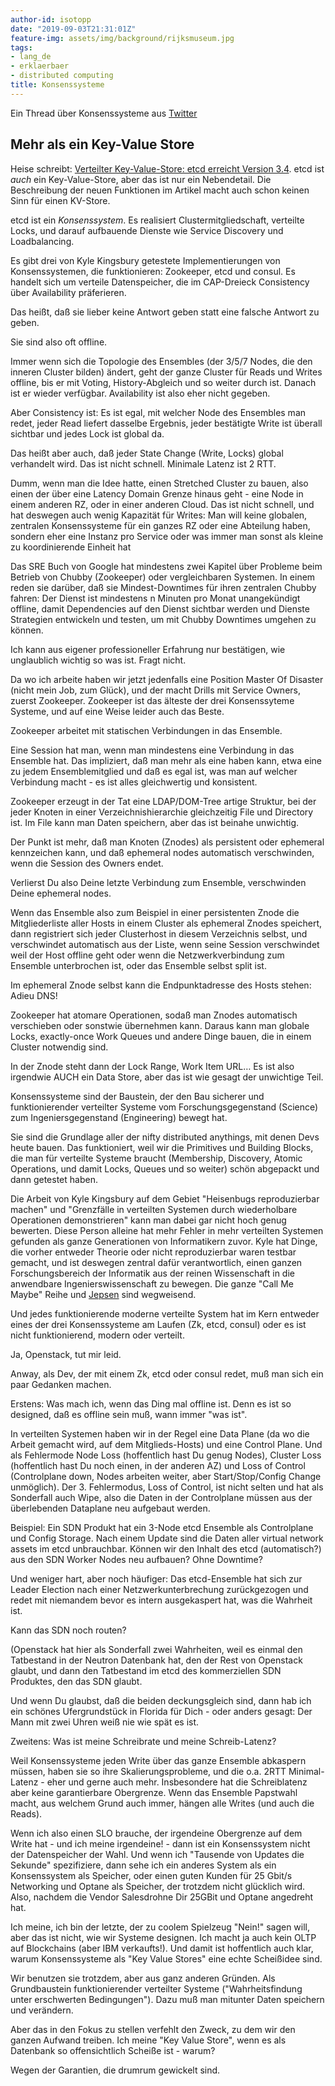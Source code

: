 ```yaml
---
author-id: isotopp
date: "2019-09-03T21:31:01Z"
feature-img: assets/img/background/rijksmuseum.jpg
tags:
- lang_de
- erklaerbaer
- distributed computing
title: Konsenssysteme
---
```

Ein Thread über Konsenssysteme aus
[Twitter](https://twitter.com/isotopp/status/1168969885512286210)

## Mehr als ein Key-Value Store

Heise schreibt:
[Verteilter Key-Value-Store: etcd erreicht Version 3.4](https://www.heise.de/developer/meldung/Verteilter-Key-Value-Store-etcd-erreicht-Version-3-4-4512313.html).
etcd ist _auch_ ein Key-Value-Store, aber das ist nur ein
Nebendetail. Die Beschreibung der neuen Funktionen im Artikel
macht auch schon keinen Sinn für einen KV-Store.

etcd ist ein _Konsenssystem_. Es realisiert
Clustermitgliedschaft, verteilte Locks, und darauf aufbauende
Dienste wie Service Discovery und Loadbalancing.

Es gibt drei von Kyle Kingsbury getestete Implementierungen von
Konsenssystemen, die funktionieren: Zookeeper, etcd und consul.
Es handelt sich um verteile Datenspeicher, die im CAP-Dreieck
Consistency über Availability präferieren.

Das heißt, daß sie lieber keine Antwort geben statt eine falsche
Antwort zu geben.

Sie sind also oft offline.

Immer wenn sich die Topologie des Ensembles (der 3/5/7 Nodes,
die den inneren Cluster bilden) ändert, geht der ganze Cluster
für Reads und Writes offline, bis er mit Voting,
History-Abgleich und so weiter durch ist. Danach ist er wieder
verfügbar. Availability ist also eher nicht gegeben.

Aber Consistency ist: Es ist egal, mit welcher Node des
Ensembles man redet, jeder Read liefert dasselbe Ergebnis, jeder
bestätigte Write ist überall sichtbar und jedes Lock ist global
da.

Das heißt aber auch, daß jeder State Change (Write, Locks)
global verhandelt wird. Das ist nicht schnell. Minimale Latenz
ist 2 RTT.

Dumm, wenn man die Idee hatte, einen Stretched Cluster zu bauen,
also einen der über eine Latency Domain Grenze hinaus geht -
eine Node in einem anderen RZ, oder in einer anderen Cloud. Das
ist nicht schnell, und hat deswegen auch wenig Kapazität für
Writes: Man will keine globalen, zentralen Konsenssysteme für
ein ganzes RZ oder eine Abteilung haben, sondern eher eine
Instanz pro Service oder was immer man sonst als kleine zu
koordinierende Einheit hat

Das SRE Buch von Google hat mindestens zwei Kapitel über
Probleme beim Betrieb von Chubby (Zookeeper) oder vergleichbaren
Systemen. In einem reden sie darüber, daß sie Mindest-Downtimes
für ihren zentralen Chubby fahren: Der Dienst ist mindestens n
Minuten pro Monat unangekündigt offline, damit Dependencies auf
den Dienst sichtbar werden und Dienste Strategien entwickeln und
testen, um mit Chubby Downtimes umgehen zu können.

Ich kann aus eigener professioneller Erfahrung nur bestätigen,
wie unglaublich wichtig so was ist. Fragt nicht.

Da wo ich arbeite haben wir jetzt jedenfalls eine Position
Master Of Disaster (nicht mein Job, zum Glück), und der macht
Drills mit Service Owners, zuerst Zookeeper. Zookeeper ist das
älteste der drei Konsenssyteme Systeme, und auf eine Weise
leider auch das Beste.

Zookeeper arbeitet mit statischen Verbindungen in das Ensemble.

Eine Session hat man, wenn man mindestens eine Verbindung in das
Ensemble hat. Das impliziert, daß man mehr als eine haben kann,
etwa eine zu jedem Ensemblemitglied und daß es egal ist, was man
auf welcher Verbindung macht - es ist alles gleichwertig und
konsistent.

Zookeeper erzeugt in der Tat eine LDAP/DOM-Tree artige Struktur,
bei der jeder Knoten in einer Verzeichnishierarchie gleichzeitig
File und Directory ist. Im File kann man Daten speichern, aber
das ist beinahe unwichtig.

Der Punkt ist mehr, daß man Knoten (Znodes) als persistent oder
ephemeral kennzeichen kann, und daß ephemeral nodes automatisch
verschwinden, wenn die  Session des Owners endet.

Verlierst Du also Deine letzte Verbindung zum Ensemble,
verschwinden Deine ephemeral nodes.

Wenn das Ensemble also zum Beispiel in einer persistenten Znode
die Mitgliederliste aller Hosts in einem Cluster als ephemeral
Znodes speichert, dann registriert sich jeder Clusterhost in
diesem Verzeichnis selbst, und verschwindet automatisch aus der
Liste, wenn seine Session verschwindet weil der Host offline
geht oder wenn die Netzwerkverbindung zum Ensemble unterbrochen
ist, oder das Ensemble selbst split ist.

Im ephemeral Znode selbst kann die Endpunktadresse des Hosts stehen:
Adieu DNS!

Zookeeper hat atomare Operationen, sodaß man Znodes automatisch
verschieben oder sonstwie übernehmen kann. Daraus kann man
globale Locks, exactly-once Work Queues und andere Dinge bauen,
die in einem Cluster notwendig sind.

In der Znode steht dann der Lock Range, Work Item URL… Es ist
also irgendwie AUCH ein Data Store, aber das ist wie gesagt der
unwichtige Teil.

Konsenssysteme sind der Baustein, der den Bau sicherer und
funktionierender verteilter Systeme vom Forschungsgegenstand
(Science) zum Ingeniersgegenstand (Engineering) bewegt hat.

Sie sind die Grundlage aller der nifty distributed anythings,
mit denen Devs heute bauen. Das funktioniert, weil wir die
Primitives und Building Blocks, die man für verteilte Systeme
braucht (Membership, Discovery, Atomic Operations, und damit
Locks, Queues und so weiter) schön abgepackt und dann getestet
haben.

Die Arbeit von Kyle Kingsbury auf dem Gebiet "Heisenbugs
reproduzierbar machen" und "Grenzfälle in verteilten Systemen
durch wiederholbare Operationen demonstrieren" kann man dabei
gar nicht hoch genug bewerten. Diese Person alleine hat mehr
Fehler in mehr verteilten Systemen gefunden als ganze
Generationen von Informatikern zuvor. Kyle hat Dinge, die vorher
entweder Theorie oder nicht reproduzierbar waren testbar
gemacht, und ist deswegen zentral dafür verantwortlich, einen
ganzen Forschungsbereich der Informatik aus der reinen
Wissenschaft in die anwendbare Ingenierswissenschaft zu bewegen.
Die ganze "Call Me Maybe" Reihe und
[Jepsen](https://aphyr.com/tags/jepsen) sind wegweisend.

Und jedes funktionierende moderne verteilte System hat im Kern
entweder eines der drei Konsenssysteme am Laufen (Zk, etcd,
consul) oder es ist nicht funktionierend, modern oder verteilt.

Ja, Openstack, tut mir leid.

Anway, als Dev, der mit einem Zk, etcd oder consul redet, muß
man sich ein paar Gedanken machen.

Erstens: Was mach ich, wenn das Ding mal offline ist. Denn es
ist so designed, daß es offline sein muß, wann immer "was ist".

In verteilten Systemen haben wir in der Regel eine Data Plane
(da wo die Arbeit gemacht wird, auf dem Mitglieds-Hosts) und
eine Control Plane. Und als Fehlermode Node Loss (hoffentlich
hast Du genug Nodes), Cluster Loss (hoffentlich hast Du noch
einen, in der anderen AZ) und Loss of Control (Controlplane
down, Nodes arbeiten weiter, aber Start/Stop/Config Change
unmöglich). Der 3. Fehlermodus, Loss of Control, ist nicht
selten und hat als Sonderfall auch Wipe, also die Daten in der
Controlplane müssen aus der überlebenden Dataplane neu aufgebaut
werden.

Beispiel: Ein SDN Produkt hat ein 3-Node etcd Ensemble als
Controlplane und Config Storage. Nach einem Update sind die
Daten aller virtual network assets im etcd unbrauchbar. Können
wir den Inhalt des etcd (automatisch?) aus den SDN Worker Nodes
neu aufbauen? Ohne Downtime?

Und weniger hart, aber noch häufiger: Das etcd-Ensemble hat sich
zur Leader Election nach einer Netzwerkunterbrechung
zurückgezogen und redet mit niemandem bevor es intern
ausgekaspert hat, was die Wahrheit ist.

Kann das SDN noch routen?

(Openstack hat hier als Sonderfall zwei Wahrheiten, weil es
einmal den Tatbestand in der Neutron Datenbank hat, den der Rest
von Openstack glaubt, und dann den Tatbestand im etcd des
kommerziellen SDN Produktes, den das SDN glaubt.

Und wenn Du glaubst, daß die beiden deckungsgleich sind, dann
hab ich ein schönes Ufergrundstück in Florida für Dich - oder
anders gesagt: Der Mann mit zwei Uhren weiß nie wie spät es ist.

Zweitens: Was ist meine Schreibrate und meine Schreib-Latenz?

Weil Konsenssysteme jeden Write über das ganze Ensemble
abkaspern müssen, haben sie so ihre Skalierungsprobleme, und die
o.a. 2RTT Minimal-Latenz - eher und gerne auch mehr.
Insbesondere hat die Schreiblatenz aber keine garantierbare
Obergrenze. Wenn das Ensemble Papstwahl macht, aus welchem Grund
auch immer, hängen alle Writes (und auch die Reads).

Wenn ich also einen SLO brauche, der irgendeine Obergrenze auf
dem Write hat - und ich meine irgendeine! - dann ist ein
Konsenssystem nicht der Datenspeicher der Wahl. Und wenn ich
"Tausende von Updates die Sekunde" spezifiziere, dann sehe ich
ein anderes System als ein Konsenssystem als Speicher, oder
einen guten Kunden für 25 Gbit/s Networking und Optane als
Speicher, der trotzdem nicht glücklich wird. Also, nachdem die
Vendor Salesdrohne Dir 25GBit und Optane angedreht hat.

Ich meine, ich bin der letzte, der zu coolem Spielzeug "Nein!"
sagen will, aber das ist nicht, wie wir Systeme designen. Ich
macht ja auch kein OLTP auf Blockchains (aber IBM verkaufts!).
Und damit ist hoffentlich auch klar, warum Konsenssysteme als
"Key Value Stores" eine echte Scheißidee sind.

Wir benutzen sie trotzdem, aber aus ganz anderen Gründen. Als
Grundbaustein funktionierender verteilter Systeme
("Wahrheitsfindung unter erschwerten Bedingungen"). Dazu muß man
mitunter Daten speichern und verändern.

Aber das in den Fokus zu stellen verfehlt den Zweck, zu dem wir
den ganzen Aufwand treiben. Ich meine "Key Value Store", wenn es
als Datenbank so offensichtlich Scheiße ist - warum?

Wegen der Garantien, die drumrum gewickelt sind.
